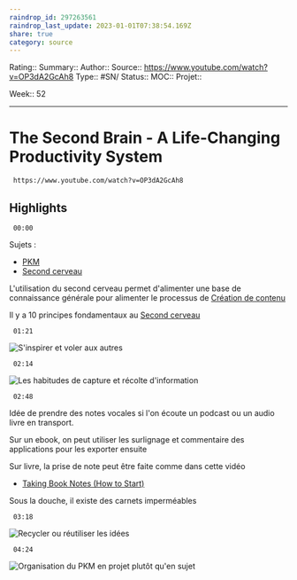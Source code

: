 ```yaml
---
raindrop_id: 297263561
raindrop_last_update: 2023-01-01T07:38:54.169Z
share: true
category: source
---
```


Rating::
Summary:: 
Author::
Source:: https://www.youtube.com/watch?v=OP3dA2GcAh8
Type:: #SN/
Status:: 
MOC::
Projet:: 

Week:: 52

***
# The Second Brain - A Life-Changing Productivity System

```timestamp-url 
 https://www.youtube.com/watch?v=OP3dA2GcAh8
 ```


## Highlights

```timestamp 
 00:00
 ```
Sujets :

- [PKM](PKM)
- [Second cerveau](Second%20cerveau)

L'utilisation du second cerveau permet d'alimenter une base de connaissance générale pour alimenter le processus de [Création de contenu](Cr%C3%A9ation%20de%20contenu.md)

Il y a 10 principes fondamentaux au [Second cerveau](Second%20cerveau)

```timestamp 
 01:21
 ```

![S'inspirer et voler aux autres](S'inspirer%20et%20voler%20aux%20autres)

```timestamp 
 02:14
 ```

![Les habitudes de capture et récolte d'information](Les%20habitudes%20de%20capture%20et%20r%C3%A9colte%20d'information)

```timestamp 
 02:48
 ```

Idée de prendre des notes vocales si l'on écoute un podcast ou un audio livre en transport.

Sur un ebook, on peut utiliser les surlignage et commentaire des applications pour les exporter ensuite

Sur livre, la prise de note peut être faite comme dans cette vidéo
- [Taking Book Notes (How to Start)](Taking%20Book%20Notes%20(How%20to%20Start))

Sous la douche, il existe des carnets imperméables

```timestamp 
 03:18
 ```

![Recycler ou réutiliser les idées](Recycler%20ou%20r%C3%A9utiliser%20les%20id%C3%A9es)

```timestamp 
 04:24
 ```

![Organisation du PKM en projet plutôt qu'en sujet](Organisation%20du%20PKM%20en%20projet%20plut%C3%B4t%20qu'en%20sujet)
